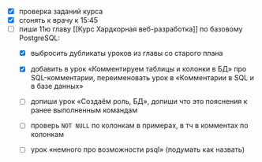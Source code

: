 - [x] проверка заданий курса
- [x] сгонять к врачу к 15:45
- [ ] пиши 11ю главу [[Курс Хардкорная веб-разработка]] по базовому PostgreSQL:
	- [x] выбросить дубликаты уроков из главы со старого плана
	- [x] добавить в урок «Комментируем таблицы и колонки в БД» про SQL-комментарии, переименовать урок в «Комментарии в SQL и в базе данных» 
	- [ ] допиши урок «Создаём роль, БД», допиши что это пояснения к ранее выполненным командам
	- [ ] проверь `NOT NULL` по колонкам в примерах, в тч в комментах по колонкам
	- [ ] урок «немного про возможности psql» (подумать как назвать)

